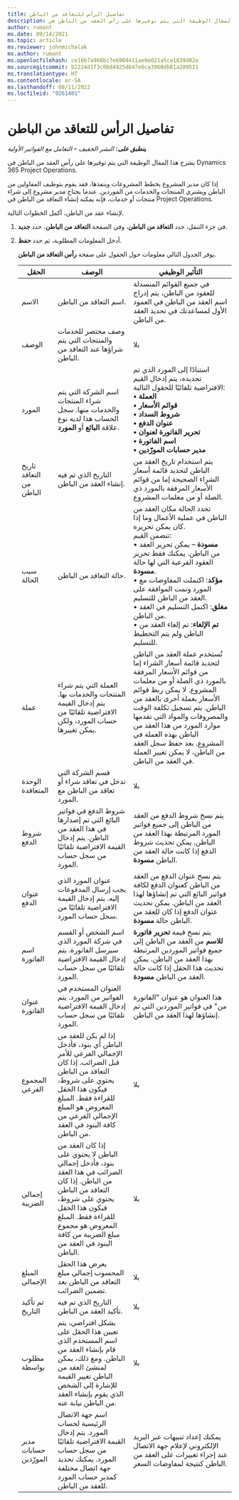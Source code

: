 ```yaml
---
title: تفاصيل الرأس للتعاقد من الباطن
description: يشرح هذا المقال الوظيفة التي يتم توفيرها على رأس العقد من الباطن في Project Operations.
author: rumant
ms.date: 09/14/2021
ms.topic: article
ms.reviewer: johnmichalak
ms.author: rumant
ms.openlocfilehash: ce16b7a968bc7e6904411ae9e021a5ca1839d02e
ms.sourcegitcommit: b2224d1f3c0bd4925d647e6ca3960db81a209521
ms.translationtype: HT
ms.contentlocale: ar-SA
ms.lasthandoff: 08/11/2022
ms.locfileid: "9261401"
---
```

# <a name="header-details-for-subcontracts"></a>تفاصيل الرأس للتعاقد من الباطن

_**ينطبق على:** النشر الخفيف – التعامل مع الفواتير الأولية_

يشرح هذا المقال الوظيفة التي يتم توفيرها على رأس العقد من الباطن في Dynamics 365 Project Operations.

إذا كان مدير المشروع يخطط المشروعات وينفذها، فقد يقوم بتوظيف المقاولين من الباطن ويشتري المنتجات والخدمات من الموردين. عندما يحتاج مدير مشروع إلى شراء منتجات أو خدمات، فإنه يمكنه إنشاء التعاقد من الباطن في Project Operations.

لإنشاء عقد من الباطن، أكمل الخطوات التالية.

1. في جزء التنقل، حدد **التعاقد من الباطن**، وفي الصفحة **التعاقد من الباطن**، حدد **جديد**.
2. أدخل المعلومات المطلوبة، ثم حدد **حفظ**.

    يوفر الجدول التالي معلومات حول الحقول على صفحة **رأس التعاقد من الباطن**.

    | الحقل | الوصف  |التأثير الوظيفي |
    |---|------|---| 
    | الاسم  | اسم التعاقد من الباطن. | في جميع القوائم المنسدلة للعقود من الباطن، يتم إدراج اسم العقد من الباطن في العمود الأول لمساعدتك في تحديد العقد من الباطن. | 
    | الوصف  | وصف مختصر للخدمات والمنتجات التي يتم شراؤها عند التعاقد من الباطن. | ‏‫بلا |
    | المورد | اسم الشركة التي يتم شراء المنتجات والخدمات منها. سجل الحساب هذا لديه نوع علاقة **البائع** أو **المورد**. | استنادًا إلى المورد الذي تم تحديده، يتم إدخال القيم الافتراضية تلقائيًا للحقول التالية:<br/> **• العملة** </br> **• قوائم الأسعار** </br> **• شروط السداد**</br> **• عنوان الدفع**</br> **• تحرير الفاتورة لعنوان**</br> **• اسم الفاتورة** </br>**• مدير حسابات المورّدين**|
    | تاريخ التعاقد من الباطن | التاريخ الذي تم فيه إنشاء العقد من الباطن. | يتم استخدام تاريخ العقد من الباطن لتحديد قائمة أسعار الشراء الصحيحة إما من قوائم الأسعار المرفقة بالمورد ذي الصلة أو من معلمات المشروع. |
    | سبب الحالة  | حالة التعاقد من الباطن. | تحدد الحالة مكان العقد من الباطن في عملية الأعمال وما إذا كان يمكن تحريره. <br/>تتضمن القيم:<br>• **مسودة** – يمكن تحرير العقد من الباطن. يمكنك فقط تحرير العقود الفرعية التي لها حالة **مسودة**.<br/>• **مؤكد**: اكتملت المفاوضات مع المورد وتمت الموافقة على العقد من الباطن للتسليم. <br/>• **مغلق**: اكتمل التسليم في العقد من الباطن.<br/>• **تم الإلغاء**: تم إلغاء العقد من الباطن ولم يتم التخطيط للتسليم.  | 
    | عملة | العملة التي يتم شراء المنتجات والخدمات بها. يتم إدخال القيمة الافتراضية تلقائيًا من حساب المورد، ولكن يمكن تغييرها. | تُستخدم عملة العقد من الباطن لتحديد قائمة أسعار الشراء إما من قوائم الأسعار المرفقة بالمورد ذي الصلة أو من معلمات المشروع. لا يمكن ربط قوائم الأسعار بعملة أخرى بالعقد من الباطن. يتم تسجيل تكلفة الوقت والمصروفات والمواد التي تقدمها موارد المورد من هذا العقد من الباطن بهذه العملة في المشروع. بعد حفظ سجل العقد من الباطن، لا يمكن تغيير العملة في العقد من الباطن.|
    | الوحدة المتعاقدة | قسم الشركة التي تدخل في تعاقد شراء أو تعاقد من الباطن مع المورد. | ‏‫بلا |
    | شروط الدفع | شروط الدفع في فواتير البائع التي تم إصدارها في هذا العقد من الباطن. يتم إدخال القيمة الافتراضية تلقائيًا من سجل حساب المورد. | يتم نسخ شروط الدفع من العقد من الباطن إلى جميع فواتير المورد المرتبطة بهذا العقد من الباطن. يمكن تحديث شروط الدفع إذا كانت حالة العقد من الباطن **مسودة**. | 
    | عنوان الدفع | عنوان المورد الذي يجب إرسال المدفوعات إليه. يتم إدخال القيمة الافتراضية تلقائيًا من سجل حساب المورد. | يتم نسخ عنوان الدفع من العقد من الباطن كعنوان الدفع لكافة فواتير البائع التي تم إنشاؤها لهذا العقد من الباطن. يمكن تحديث عنوان الدفع إذا كان للعقد من الباطن حالة **مسودة**.|
    | اسم الفاتورة | اسم الشخص أو القسم في شركة المورد الذي سيرسل الفاتورة. يتم إدخال القيمة الافتراضية تلقائيًا من سجل حساب المورد. | يتم نسخ قيمة **تحرير فاتورة للاسم** من العقد من الباطن إلى جميع فواتير الموردين المرتبطة بهذا العقد من الباطن.	 يمكن تحديث هذا الحقل إذا كانت حالة العقد من الباطن **مسودة**.|
    | عنوان الفاتورة | العنوان المستخدم في الفواتير من المورد. يتم إدخال القيمة الافتراضية تلقائيًا من سجل حساب المورد. | هذا العنوان هو عنوان "الفاتورة من" في فواتير الموردين التي تم إنشاؤها لهذا العقد من الباطن. |
    | المجموع الفرعي | إذا لم يكن للعقد من الباطن أي بنود، فأدخل الإجمالي الفرعي للأمر قبل الضرائب. إذا كان التعاقد من الباطن يحتوي على شروط، فيكون هذا الحقل للقراءة فقط. المبلغ المعروض هو المبلغ الإجمالي الفرعي من كافة البنود في العقد من الباطن. | ‏‫بلا |
    | ‏‫إجمالي الضريبة‬ | إذا كان العقد من الباطن لا يحتوي على بنود، فأدخل إجمالي الضرائب في هذا العقد من الباطن. إذا كان التعاقد من الباطن يحتوي على شروط، فيكون هذا الحقل للقراءة فقط. المبلغ المعروض هو مجموع مبلغ الضريبة من كافة البنود في العقد من الباطن. | ‏‫بلا |
    | ‏‫المبلغ الإجمالي | يعرض هذا الحقل المحسوب إجمالي مبلغ التعاقد من الباطن بعد تضمين الضرائب. | ‏‫بلا |
    | تم تأكيد التاريخ | التاريخ الذي تم فيه تأكيد العقد من الباطن. | ‏‫بلا |
    | مطلوب بواسطة | بشكل افتراضي، يتم تعيين هذا الحقل على اسم المستخدم الذي قام بإنشاء العقد من الباطن. ومع ذلك، يمكن لمنشئ العقد من الباطن تغيير القيمة للإشارة إلى الشخص الذي يقوم بإنشاء العقد من الباطن نيابة عنه. | ‏‫بلا |
    | مدير حسابات المورّدين | اسم جهة الاتصال الرئيسية لحساب المورد. يتم إدخال القيمة الافتراضية تلقائيًا من سجل حساب المورد. يمكنك تحديد جهة اتصال مختلفة كمدير حساب المورد للعقد من الباطن. | يمكنك إعداد تنبيهات عبر البريد الإلكتروني لإعلام جهة الاتصال عند إجراء تغييرات على العقد من الباطن كنتيجة لمفاوضات السعر. |
